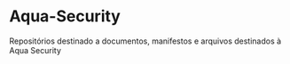 # Aqua-Security
Repositórios destinado a documentos, manifestos e arquivos destinados à Aqua Security
